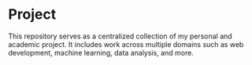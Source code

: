 # Project
This repository serves as a centralized collection of my personal and academic project. It includes work across multiple domains such as web development, machine learning, data analysis, and more. 

